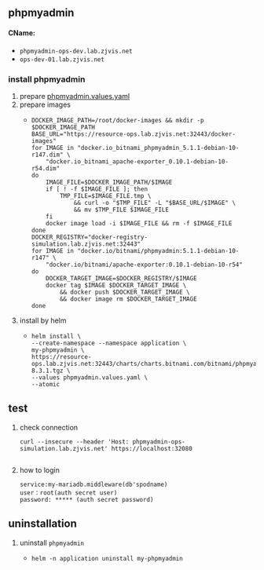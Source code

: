 ## phpmyadmin
#### CName:
* `phpmyadmin-ops-dev.lab.zjvis.net`
* `ops-dev-01.lab.zjvis.net`

### install phpmyadmin
1. prepare [phpmyadmin.values.yaml](resources/phpmyadmin.values.yaml.md)
2. prepare images
    * ```shell
      DOCKER_IMAGE_PATH=/root/docker-images && mkdir -p $DOCKER_IMAGE_PATH
      BASE_URL="https://resource-ops.lab.zjvis.net:32443/docker-images"
      for IMAGE in "docker.io_bitnami_phpmyadmin_5.1.1-debian-10-r147.dim" \
          "docker.io_bitnami_apache-exporter_0.10.1-debian-10-r54.dim"
      do
          IMAGE_FILE=$DOCKER_IMAGE_PATH/$IMAGE
          if [ ! -f $IMAGE_FILE ]; then
              TMP_FILE=$IMAGE_FILE.tmp \
                  && curl -o "$TMP_FILE" -L "$BASE_URL/$IMAGE" \
                  && mv $TMP_FILE $IMAGE_FILE
          fi
          docker image load -i $IMAGE_FILE && rm -f $IMAGE_FILE
      done
      DOCKER_REGISTRY="docker-registry-simulation.lab.zjvis.net:32443"
      for IMAGE in "docker.io/bitnami/phpmyadmin:5.1.1-debian-10-r147" \
          "docker.io/bitnami/apache-exporter:0.10.1-debian-10-r54"
      do
          DOCKER_TARGET_IMAGE=$DOCKER_REGISTRY/$IMAGE
          docker tag $IMAGE $DOCKER_TARGET_IMAGE \
              && docker push $DOCKER_TARGET_IMAGE \
              && docker image rm $DOCKER_TARGET_IMAGE
      done
      ```
3. install by helm
   * ```shell
     helm install \
     --create-namespace --namespace application \
     my-phpmyadmin \
     https://resource-ops.lab.zjvis.net:32443/charts/charts.bitnami.com/bitnami/phpmyadmin-8.3.1.tgz \
     --values phpmyadmin.values.yaml \
     --atomic
      ```

## test
1. check connection
   ```
   curl --insecure --header 'Host: phpmyadmin-ops-simulation.lab.zjvis.net' https://localhost:32080
     
2. how to login
    ```
    service:my-mariadb.middleware(db'spodname)
    user：root(auth secret user)
    password: ***** (auth secret password)
   
## uninstallation
1. uninstall `phpmyadmin`
    * ```shell
      helm -n application uninstall my-phpmyadmin

